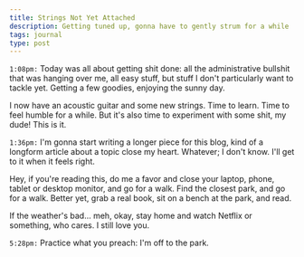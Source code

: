 ```yaml
---
title: Strings Not Yet Attached
description: Getting tuned up, gonna have to gently strum for a while
tags: journal
type: post
---
```


`1:08pm:` Today was all about getting shit done: all the administrative bullshit that was hanging over me, all easy stuff, but stuff I don't particularly want to tackle yet. Getting a few goodies, enjoying the sunny day.

I now have an acoustic guitar and some new strings. Time to learn. Time to feel humble for a while. But it's also time to experiment with some shit, my dude! This is it.

`1:36pm:` I'm gonna start writing a longer piece for this blog, kind of a longform article about a topic close my heart. Whatever; I don't know. I'll get to it when it feels right.

Hey, if you're reading this, do me a favor and close your laptop, phone, tablet or desktop monitor, and go for a walk. Find the closest park, and go for a walk. Better yet, grab a real book, sit on a bench at the park, and read.

If the weather's bad... meh, okay, stay home and watch Netflix or something, who cares. I still love you.

`5:28pm:` Practice what you preach: I'm off to the park.
